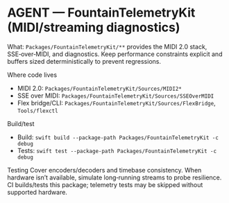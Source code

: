 # AGENT — FountainTelemetryKit (MIDI/streaming diagnostics)

What: `Packages/FountainTelemetryKit/**` provides the MIDI 2.0 stack, SSE‑over‑MIDI, and diagnostics. Keep performance constraints explicit and buffers sized deterministically to prevent regressions.

Where code lives
- MIDI 2.0: `Packages/FountainTelemetryKit/Sources/MIDI2*`
- SSE over MIDI: `Packages/FountainTelemetryKit/Sources/SSEOverMIDI`
- Flex bridge/CLI: `Packages/FountainTelemetryKit/Sources/FlexBridge`, `Tools/flexctl`

Build/test
- Build: `swift build --package-path Packages/FountainTelemetryKit -c debug`
- Tests: `swift test --package-path Packages/FountainTelemetryKit -c debug`

Testing
Cover encoders/decoders and timebase consistency. When hardware isn’t available, simulate long‑running streams to probe resilience. CI builds/tests this package; telemetry tests may be skipped without supported hardware.
